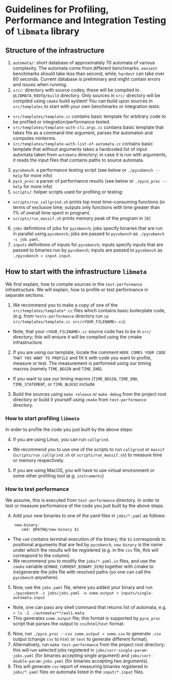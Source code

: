# Guidelines for Profiling, Performance and Integration Testing of `libmata` library

## Structure of the infrastructure

1. `automata/`: short database of approximately 70 automata of various complexity. The automata come from different
  benchmarks. `easiest` benchmarks should take less than second, while, `hardest` can take over 60 seconds.
  Current database is preliminary and might contain errors and issues when running. 
2. `src/`: directory with source codes; these will be compiled to `@LIBMATA_ROOT@/build` directory. 
   Only sources in `src/` directory will be compiled using `cmake` build system!
   You can build upon sources in `src/templates` to start with your own benchmarks or integration tests:
  * `src/templates/template.cc` contains basic template for arbitrary code to be profiled or integration/performance tested.
  * `src/templates/template-with-cli.args.cc` contains basic template that takes file as a command line argument, parses the automaton and computes minterms.
  * `src/templates/template-with-list-of-automata.cc` contains basic template that without arguments takes a hardcoded list of input automata taken from `automata` directory; 
     in case it is run with arguments, it reads the input files that contains paths to source automata.
3. `pycobench`: a performance testing script (see below or `./pycobench --help` for more info)
4. `pyco_proc`: a parser of performance results (see below or `./pyco_proc --help` for more info)
5. `scripts/`: helper scripts used for profiling or testing:
  * `scripts/run_callgrind.sh` prints top most time-consuming functions (in terms of exclusive time; outputs only functions with time greater than 1% of overall time spent in program)
  * `scripts/run_massif.sh` prints memory peak of the program in `[B]`
6. `jobs` definitions of jobs for `pycobench`; jobs specify binaries that are run in parallel using `pycobench`; jobs are passed to `pycobench` as `./pycobench -c job.yaml`.
7. `inputs` definitions of inputs for `pycobench`; inputs specify inputs that are passed to binaries run by `pycobench`; inputs are passed to `pycobench` as `./pycobench < input.input`.

## How to start with the infrastructure `libmata`

We first explain, how to compile sources in the `test-performance` infrastructure. We will explain, how to profile or test performance in separate sections.

1. We recommend you to make a copy of one of the `src/templates/template*.cc` files which contains basic boilerplate code, 
   (e.g. from `tests-performance` directory run `cp src/templates/template.cc src/<YOUR_FILENAME>.cc`).
 * Note, that your `<YOUR_FILENAME>.cc` source code has to be in `src/` directory; this will ensure it will be compiled using the cmake infrastructure. 
2. If you are using our template, locate the comment `HERE COMES YOUR CODE THAT YOU WANT TO PROFILE` 
   and fill it with code you want to profile, measure or test. 
   The measurement is performed using our timing macros (namely `TIME_BEGIN` and `TIME_END`).
 *  If you want to use our timing macros (`TIME_BEGIN`, `TIME_END`, `TIME_STATEMENT`, or `TIME_BLOCK`) include 
3. Build the sources using `make release` or `make debug` from the project root directory or build it yourself using `cmake` from `test-performance` directory.
 
### How to start profiling `libmata`

In order to profile the code you just built by the above steps:
 
4. If you are using Linux, you can run `callgrind`. 
  * We recommend you to use one of the scripts to run `callgrind` or `massif` (`scripts/run_callgrind.sh` or `scripts/run_massif.sh`) to measure time or memory respectively.
5. If you are using MacOS, you will have to use virtual environment or some other profiling tool (e.g. `instruments`) 

### How to test performance

We assume, this is executed from `test-performance` directory.
In order to test or measure performance of the code you just built by the above steps:

4. Add your new binaries to one of the yaml files in `jobs/*.yaml` as follows:
```
    new-binary:
       cmd: @PATH@/new-binary $1
```
  * The `cmd` contains terminal execution of the binary, the `$1` corresponds to positional arguments that are fed by `pycobench`, `new-binary` is the name under which the results will be registered (e.g. in the `csv` file, this will correspond to the column).
  * We recommend you to modify the `jobs/*.yaml.in` files, and use the `cmake` variable `@CMAKE_CURRENT_BINARY_DIR@` together with cmake to (re)generate the jobs file with resolved paths (so one can call the `pycobench` anywhere).
5. Now, use the `jobs.yaml` file, where you added your binary and run `./pycobench -c jobs/jobs.yaml -o some.output < inputs/single-automata.input`
  * Note, one can pass any shell command that returns list of automata, e.g. `< ls -1 ./automata/**/aut1.mata`
  * This generates `some.output` file; this format is supported by `pyco_proc` script that parses the output to `csv`/`html`/`text` format.
6. Now, run `./pyco_proc --csv some.output > some.csv` to generate `.csv` output (change `csv` to `html` or `text` to generate different format).
7. Alternatively, run `make test-performance` from the project root directory; this will run selected jobs registered in 
   `jobs/corr-single-param-jobs.yaml` (for binaries accepting single argument) and 
   `jobs/corr-double-param-jobs.yaml` (for binaries accepting two arguments).
8. This will generate `csv` report of measuring binaries registered in `jobs/*.yaml` files on automata listed in the `input/*.input` files.
